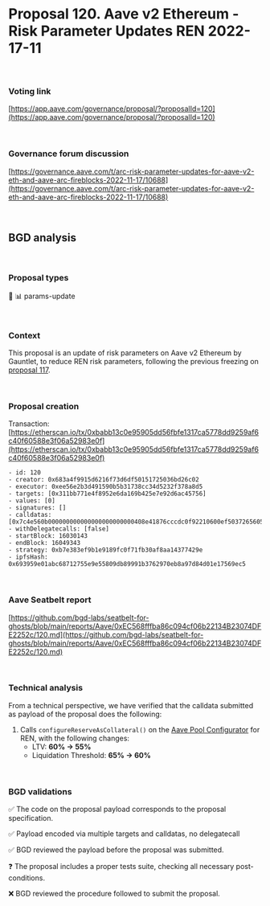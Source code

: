 # Proposal 120. Aave v2 Ethereum - Risk Parameter Updates REN 2022-17-11

<br>

### Voting link

[https://app.aave.com/governance/proposal/?proposalId=120](https://app.aave.com/governance/proposal/?proposalId=120)

<br>

### Governance forum discussion

[https://governance.aave.com/t/arc-risk-parameter-updates-for-aave-v2-eth-and-aave-arc-fireblocks-2022-11-17/10688](https://governance.aave.com/t/arc-risk-parameter-updates-for-aave-v2-eth-and-aave-arc-fireblocks-2022-11-17/10688)

<br>

## BGD analysis

<br>

### Proposal types

:wrench: :bar_chart: params-update

<br>

### Context

This proposal is an update of risk parameters on Aave v2 Ethereum by Gauntlet, to reduce REN risk parameters, following the previous freezing on [proposal 117](https://app.aave.com/governance/proposal/?proposalId=117).


<br>

### Proposal creation

Transaction: [https://etherscan.io/tx/0xbabb13c0e95905dd56fbfe1317ca5778dd9259af6c40f60588e3f06a52983e0f](https://etherscan.io/tx/0xbabb13c0e95905dd56fbfe1317ca5778dd9259af6c40f60588e3f06a52983e0f)

```
- id: 120
- creator: 0x683a4f9915d6216f73d6df50151725036bd26c02
- executor: 0xee56e2b3d491590b5b31738cc34d5232f378a8d5
- targets: [0x311bb771e4f8952e6da169b425e7e92d6ac45756]
- values: [0]
- signatures: []
- calldatas: [0x7c4e560b000000000000000000000000408e41876cccdc0f92210600ef50372656052a38000000000000000000000000000000000000000000000000000000000000157c000000000000000000000000000000000000000000000000000000000000177000000000000000000000000000000000000000000000000000000000000029fe]
- withDelegatecalls: [false]
- startBlock: 16030143
- endBlock: 16049343
- strategy: 0xb7e383ef9b1e9189fc0f71fb30af8aa14377429e
- ipfsHash: 0x693959e01abc68712755e9e55809db89991b3762970eb8a97d84d01e17569ec5
```

<br>

### Aave Seatbelt report

[https://github.com/bgd-labs/seatbelt-for-ghosts/blob/main/reports/Aave/0xEC568fffba86c094cf06b22134B23074DFE2252c/120.md](https://github.com/bgd-labs/seatbelt-for-ghosts/blob/main/reports/Aave/0xEC568fffba86c094cf06b22134B23074DFE2252c/120.md)

<br>

### Technical analysis

From a technical perspective, we have verified that the calldata submitted as payload of the proposal does the following:

1. Calls `configureReserveAsCollateral()` on the [Aave Pool Configurator](https://etherscan.io/address/0x311bb771e4f8952e6da169b425e7e92d6ac45756#code) for REN, with the following changes:
    - LTV: **60% -> 55%**
    - Liquidation Threshold: **65% -> 60%**

<br>

### BGD validations

:white_check_mark: The code on the proposal payload corresponds to the proposal specification.

:white_check_mark: Payload encoded via multiple targets and calldatas, no delegatecall

:white_check_mark: BGD reviewed the payload before the proposal was submitted.

:question: The proposal includes a proper tests suite, checking all necessary post-conditions.

:x: BGD reviewed the procedure followed to submit the proposal.
